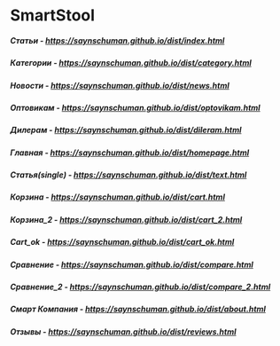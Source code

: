 # SmartStool

##### Статьи - https://saynschuman.github.io/dist/index.html
##### Категории - https://saynschuman.github.io/dist/category.html
##### Новости - https://saynschuman.github.io/dist/news.html
##### Оптовикам - https://saynschuman.github.io/dist/optovikam.html
##### Дилерам - https://saynschuman.github.io/dist/dileram.html
##### Главная - https://saynschuman.github.io/dist/homepage.html
##### Статья(single) - https://saynschuman.github.io/dist/text.html
##### Корзина - https://saynschuman.github.io/dist/cart.html
##### Корзина_2 - https://saynschuman.github.io/dist/cart_2.html
##### Cart_ok - https://saynschuman.github.io/dist/cart_ok.html
##### Сравнение - https://saynschuman.github.io/dist/compare.html
##### Сравнение_2 - https://saynschuman.github.io/dist/compare_2.html
##### Смарт Компания - https://saynschuman.github.io/dist/about.html
##### Отзывы - https://saynschuman.github.io/dist/reviews.html